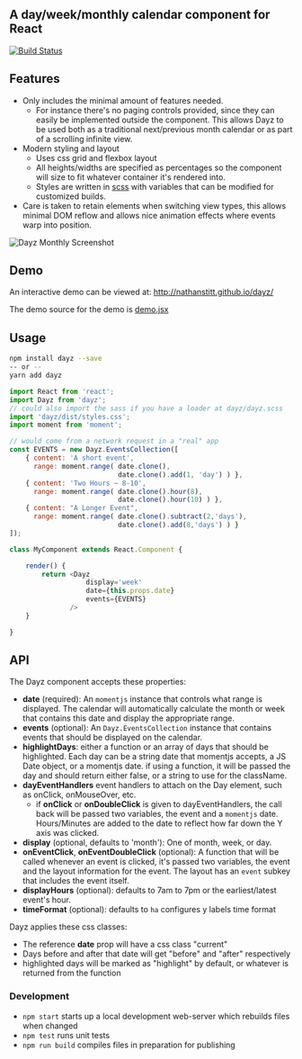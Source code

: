 ## A day/week/monthly calendar component for React

[![Build Status](https://travis-ci.org/nathanstitt/dayz.svg?branch=master)](https://travis-ci.org/nathanstitt/dayz)

## Features
* Only includes the minimal amount of features needed.
    * For instance there's no paging controls provided, since they can easily be implemented outside the component.  This allows Dayz to be used both as a traditional next/previous month calendar or as part of a scrolling infinite view.
* Modern styling and layout
    * Uses css grid and flexbox layout
    * All heights/widths are specified as percentages so the component will size to fit whatever container it's rendered into.
    * Styles are written in [scss](dayz.scss) with variables that can be modified for customized builds.
* Care is taken to retain elements when switching view types, this allows minimal DOM reflow and allows nice animation effects where events warp into position.

![Dayz Monthly Screenshot](http://nathanstitt.github.io/dayz/dayz-weekly-screenshot.png)

## Demo

An interactive demo can be viewed at: http://nathanstitt.github.io/dayz/

The demo source for the demo is [demo.jsx](demo.jsx)

## Usage

```bash
npm install dayz --save
-- or --
yarn add dayz
```

```js
import React from 'react';
import Dayz from 'dayz';
// could also import the sass if you have a loader at dayz/dayz.scss
import 'dayz/dist/styles.css';
import moment from 'moment';

// would come from a network request in a "real" app
const EVENTS = new Dayz.EventsCollection([
    { content: 'A short event',
      range: moment.range( date.clone(),
                           date.clone().add(1, 'day') ) },
    { content: 'Two Hours ~ 8-10',
      range: moment.range( date.clone().hour(8),
                           date.clone().hour(10) ) },
    { content: "A Longer Event",
      range: moment.range( date.clone().subtract(2,'days'),
                           date.clone().add(8,'days') ) }
]);

class MyComponent extends React.Component {

    render() {
        return <Dayz
                   display='week'
                   date={this.props.date}
                   events={EVENTS}
               />
    }

}
```

## API

The Dayz component accepts these properties:

 * **date** (required):     An `momentjs` instance that controls what range is displayed. The calendar will automatically calculate the month or week that contains this date and display the appropriate range.
 * **events** (optional):  An `Dayz.EventsCollection` instance that contains events that should be displayed on the calendar.
 * **highlightDays**:  either a function or an array of days that should be highlighted.  Each day can be a string date that momentjs accepts, a JS Date object, or a momentjs date.  if using a function, it will be passed the day and should return either false, or a string to use for the className.
 * **dayEventHandlers** event handlers to attach on the Day element, such as onClick, onMouseOver, etc.
   * if **onClick** or **onDoubleClick** is given to dayEventHandlers, the call back will be passed two variables, the event and a `momentjs` date.  Hours/Minutes are added to the date to reflect how far down the Y axis was clicked.
 * **display** (optional, defaults to 'month'):  One of month, week, or day.
 * **onEventClick**, **onEventDoubleClick** (optional): A function that will be called whenever an event is clicked, it's passed two variables, the event and the layout information for the event.  The layout has an `event` subkey that includes the event itself.
 * **displayHours** (optional): defaults to 7am to 7pm or the earliest/latest event's hour.
 * **timeFormat** (optional): defaults to `ha` configures y labels time format

Dayz applies these css classes:
 * The reference **date** prop will have a css class "current"
 * Days before and after that date will get "before" and "after" respectively
 * highlighted days will be marked as "highlight" by default, or whatever is returned from the function


### Development

- `npm start` starts up a local development web-server which rebuilds files when changed
- `npm test` runs unit tests
- `npm run build` compiles files in preparation for publishing

